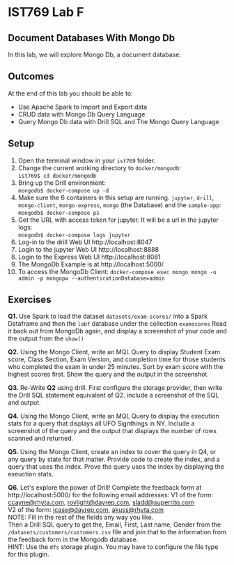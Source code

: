 # IST769 Lab F
## Document Databases With Mongo Db

In this lab, we will explore Mongo Db, a document database.  

## Outcomes

At the end of this lab you should be able to:

- Use Apache Spark to Import and Export data
- CRUD data with Mongo Db Query Language
- Query Mongo Db data with Drill SQL and The Mongo Query Language



## Setup

1. Open the terminal window in your `ist769` folder.
1. Change the current working directory to `docker/mongodb`:  
`ist769$ cd docker/mongodb`
1. Bring up the Drill environment:  
`mongodb$ docker-compose up -d`
1. Make sure the 6 containers in this setup are running. `jupyter`, `drill`, `mongo-client`, `mongo-express`, `mongo` (the Database) and the  `sample-app`:  
`mongodb$ docker-compose ps`
1. Get the URL with access token for jupyter. It will be a url in the jupyter logs:  
`mongodb$ docker-compose logs jupyter`
1. Log-in to the drill Web UI http://localhost:8047 
1. Login to the jupyter Web UI http://localhost:8888 
1. Login to the Express Web UI http://localhost:8081
1. The MongoDb Example is at http://localhost:5000/
1. To access the MongoDb Client: 
`docker-compose exec mongo mongo -u admin -p mongopw --authenticationDatabase=admin`


## Exercises

**Q1.** Use Spark to load the dataset `datasets/exam-scores/` into a Spark Dataframe and then the `labf` database under the collection `examscores` Read it back out from MongoDb again, and display a screenshot of your code and the output from the `show()`

**Q2.** Using the Mongo Client, write an MQL Query to display Student Exam score, Class Section, Exam Version, and completion time for those students who completed the exam in under 25 minutes. Sort by exam score with the highest scores first. Show the query and the output in the screenshot.

**Q3.** Re-Write **Q2** using drill. First configure the storage provider, then write the Drill SQL statement equivalent of Q2. include a screenshot of the SQL and output. 

**Q4.** Using the Mongo Client, write an MQL Query to display the execution stats for a query that displays all UFO Signthings in NY. Include a screenshot of the query and the output that displays the number of rows scanned and returned. 

**Q5.**  Using the Mongo Client, create an index to cover the query in Q4, or any query by state for that matter. Provide code to create the index, and a query that uses the index. Prove the query uses the index by displaying the exeuction stats.

**Q6.** Let's explore the power of Drill! Complete the feedback form at http://localhost:5000/ for the following email addresses:
V1 of the form: ccayne@rhyta.com, rovlight@dayrep.com, sladd@superrito.com  
V2 of the form: jcase@dayrep.com, akuss@rhyta.com  
NOTE: Fill in the rest of the fields any way you like.    
Then  a Drill SQL query to get the, Email, First, Last name, Gender from the `/datasets/customers/customers.csv` file and join that to the information from the feedback form in the Mongodb database.  
HINT: Use the `dfs` storage plugin. You may have to configure the file type for this plugin.